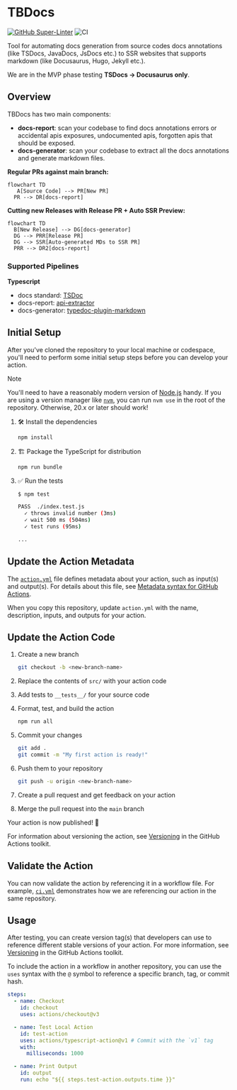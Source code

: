 # TBDocs

[![GitHub Super-Linter](https://github.com/actions/typescript-action/actions/workflows/linter.yml/badge.svg)](https://github.com/super-linter/super-linter)
![CI](https://github.com/actions/typescript-action/actions/workflows/ci.yml/badge.svg)

Tool for automating docs generation from source codes docs annotations (like TSDocs, JavaDocs, JsDocs etc.) to SSR websites that supports markdown (like Docusaurus, Hugo, Jekyll etc.).

We are in the MVP phase testing **TSDocs -> Docusaurus only**.

## Overview

TBDocs has two main components:
- **docs-report**: scan your codebase to find docs annotations errors or accidental apis exposures, undocumented apis, forgotten apis that should be exposed.
- **docs-generator**: scan your codebase to extract all the docs annotations and generate markdown files.

**Regular PRs against main branch:**
```mermaid
flowchart TD
   A[Source Code] --> PR[New PR]
  PR --> DR[docs-report]
```


**Cutting new Releases with Release PR + Auto SSR Preview:**
```mermaid
flowchart TD
  B[New Release] --> DG[docs-generator]
  DG --> PRR[Release PR]
  DG --> SSR[Auto-generated MDs to SSR PR]
  PRR --> DR2[docs-report]
```

  
### Supported Pipelines

**Typescript**
- docs standard: [TSDoc](https://tsdoc.org/)
- docs-report: [api-extractor](https://api-extractor.com/pages/overview/intro/)
- docs-generator: [typedoc-plugin-markdown](https://github.com/tgreyuk/typedoc-plugin-markdown)

## Initial Setup

After you've cloned the repository to your local machine or codespace, you'll
need to perform some initial setup steps before you can develop your action.

> [!NOTE]
>
> You'll need to have a reasonably modern version of
> [Node.js](https://nodejs.org) handy. If you are using a version manager like
> [`nvm`](https://github.com/nvm-sh/nvm), you can run `nvm use` in the
> root of the repository. Otherwise, 20.x or later should work!

1. :hammer_and_wrench: Install the dependencies

   ```bash
   npm install
   ```

1. :building_construction: Package the TypeScript for distribution

   ```bash
   npm run bundle
   ```

1. :white_check_mark: Run the tests

   ```bash
   $ npm test

   PASS  ./index.test.js
     ✓ throws invalid number (3ms)
     ✓ wait 500 ms (504ms)
     ✓ test runs (95ms)

   ...
   ```

## Update the Action Metadata

The [`action.yml`](action.yml) file defines metadata about your action, such as
input(s) and output(s). For details about this file, see
[Metadata syntax for GitHub Actions](https://docs.github.com/en/actions/creating-actions/metadata-syntax-for-github-actions).

When you copy this repository, update `action.yml` with the name, description,
inputs, and outputs for your action.

## Update the Action Code

1. Create a new branch

   ```bash
   git checkout -b <new-branch-name>
   ```

1. Replace the contents of `src/` with your action code
1. Add tests to `__tests__/` for your source code
1. Format, test, and build the action

   ```bash
   npm run all
   ```

1. Commit your changes

   ```bash
   git add .
   git commit -m "My first action is ready!"
   ```

1. Push them to your repository

   ```bash
   git push -u origin <new-branch-name>
   ```

1. Create a pull request and get feedback on your action
1. Merge the pull request into the `main` branch

Your action is now published! :rocket:

For information about versioning the action, see
[Versioning](https://github.com/actions/toolkit/blob/master/docs/action-versioning.md)
in the GitHub Actions toolkit.

## Validate the Action

You can now validate the action by referencing it in a workflow file. For
example, [`ci.yml`](./.github/workflows/ci.yml) demonstrates how we are referencing our action in the same repository.

## Usage

After testing, you can create version tag(s) that developers can use to
reference different stable versions of your action. For more information, see
[Versioning](https://github.com/actions/toolkit/blob/master/docs/action-versioning.md)
in the GitHub Actions toolkit.

To include the action in a workflow in another repository, you can use the
`uses` syntax with the `@` symbol to reference a specific branch, tag, or commit
hash.

```yaml
steps:
  - name: Checkout
    id: checkout
    uses: actions/checkout@v3

  - name: Test Local Action
    id: test-action
    uses: actions/typescript-action@v1 # Commit with the `v1` tag
    with:
      milliseconds: 1000

  - name: Print Output
    id: output
    run: echo "${{ steps.test-action.outputs.time }}"
```
